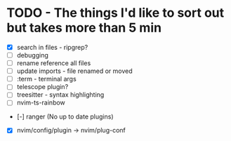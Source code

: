 
# TODO - The things I'd like to sort out but takes more than 5 min

 - [x] search in files - ripgrep?
 - [ ] debugging
 - [ ] rename reference all files
 - [ ] update imports - file renamed or moved
 - [ ] :term - terminal args
 - [ ] telescope plugin?
 - [ ] treesitter - syntax highlighting
 - [ ] nvim-ts-rainbow
 - [-] ranger (No up to date plugins)
 - [x] nvim/config/plugin -> nvim/plug-conf

